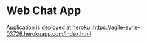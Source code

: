 # Web Chat App
Application is deployed at heroku :https://agile-eyrie-03726.herokuapp.com/index.html
